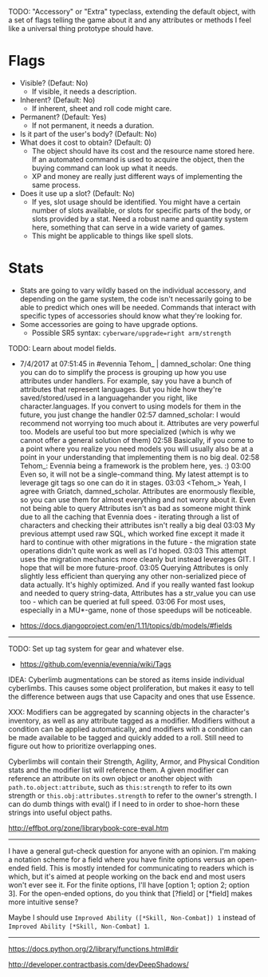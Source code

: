 TODO: "Accessory" or "Extra" typeclass, extending the default object, with a set of flags telling the game about it and any attributes or methods I feel like a universal thing prototype should have.

# Flags
* Visible? (Defaut: No)
  * If visible, it needs a description.
* Inherent? (Default: No)
  * If inherent, sheet and roll code might care.
* Permanent? (Default: Yes)
  * If not permanent, it needs a duration.
* Is it part of the user's body? (Default: No)
* What does it cost to obtain? (Default: 0)
  * The object should have its cost and the resource name stored here. If an automated command is used to acquire the object, then the buying command can look up what it needs.
  * XP and money are really just different ways of implementing the same process.
* Does it use up a slot? (Default: No)
  * If yes, slot usage should be identified. You might have a certain number of slots available, or slots for specific parts of the body, or slots provided by a stat. Need a robust name and quantity system here, something that can serve in a wide variety of games.
  * This might be applicable to things like spell slots.

# Stats
* Stats are going to vary wildly based on the individual accessory, and depending on the game system, the code isn't necessarily going to be able to predict which ones will be needed. Commands that interact with specific types of accessories should know what they're looking for.
* Some accessories are going to have upgrade options.
  * Possible SR5 syntax: `cyberware/upgrade=right arm/strength`

TODO: Learn about model fields.
* 7/4/2017 at 07:51:45 in #evennia
  Tehom_ | damned_scholar: One thing you can do to simplify the process is grouping up how you use attributes under handlers. For example, say you have a bunch of attributes that represent languages. But you hide how they're saved/stored/used in a languagehander you right, like character.languages. If you convert to using models for them in the future, you just change the handler
02:57	<Griatch>	damned_scholar: I would recommend not worrying too much about it. Attributes are very powerful too. Models are useful too but more specialized (which is why we cannot offer a general solution of them)
02:58	<Griatch>	Basically, if you come to a point where you realize you need models you will usually also be at a point in your understanding that implementing them is no big deal.
02:58	<Griatch>	Tehom_: Evennia being a framework is the problem here, yes. :)
03:00	<Griatch>	Even so, it will not be a single-command thing. My latest attempt is to leverage git tags so one can do it in stages.
03:03	<Tehom_>	Yeah, I agree with Griatch, damned_scholar. Attributes are enormously flexible, so you can use them for almost everything and not worry about it. Even not being able to query Attributes isn't as bad as someone might think due to all the caching that Evennia does - iterating through a list of characters and checking their attributes isn't really a big deal
03:03	<Griatch>	My previous attempt used raw SQL, which worked fine except it made it hard to continue with other migrations in the future - the migration state operations didn't quite work as well as I'd hoped.
03:03	<Griatch>	This attempt uses the migration mechanics more cleanly but instead leverages GIT. I hope that will be more future-proof.
03:05	<Griatch>	Querying Attributes is only slightly less efficient than querying any other non-serialized piece of data actually. It's highly optimized. And if you really wanted fast lookup and needed to query string-data, Attributes has a str_value you can use too - which can be queried at full speed.
03:06	<Griatch>	For most uses, especially in a MU*-game, none of those speedups will be noticeable.

* https://docs.djangoproject.com/en/1.11/topics/db/models/#fields

----
TODO: Set up tag system for gear and whatever else.
* https://github.com/evennia/evennia/wiki/Tags

IDEA: Cyberlimb augmentations can be stored as items inside individual cyberlimbs. This causes some object proliferation, but makes it easy to tell the difference between augs that use Capacity and ones that use Essence.

XXX: Modifiers can be aggregated by scanning objects in the character's inventory, as well as any attribute tagged as a modifier. Modifiers without a condition can be applied automatically, and modifiers with a condition can be made available to be tagged and quickly added to a roll. Still need to figure out how to prioritize overlapping ones.

Cyberlimbs will contain their Strength, Agility, Armor, and Physical Condition stats and the modifier list will reference them. A given modifier can reference an attribute on its own object or another object with `path.to.object:attribute`, such as `this:strength` to refer to its own strength or `this.obj:attributes.strength` to refer to the owner's strength. I can do dumb things with eval() if I need to in order to shoe-horn these strings into useful object paths.

http://effbot.org/zone/librarybook-core-eval.htm

----
I have a general gut-check question for anyone with an opinion. I'm making a notation scheme for a field where you have finite options versus an open-ended field. This is mostly intended for communicating to readers which is which, but it's aimed at people working on the back end and most users won't ever see it. For the finite options, I'll have [option 1; option 2; option 3]. For the open-ended options, do you think that [?field] or [*field] makes more intuitive sense?

Maybe I should use `Improved Ability ([*Skill, Non-Combat]) 1` instead of `Improved Ability [*Skill, Non-Combat] 1`.

----
https://docs.python.org/2/library/functions.html#dir

http://developer.contractbasis.com/devDeepShadows/
